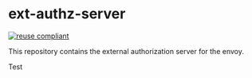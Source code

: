 # ext-authz-server

[![reuse compliant](https://reuse.software/badge/reuse-compliant.svg)](https://reuse.software/)

This repository contains the external authorization server for the envoy.

Test

